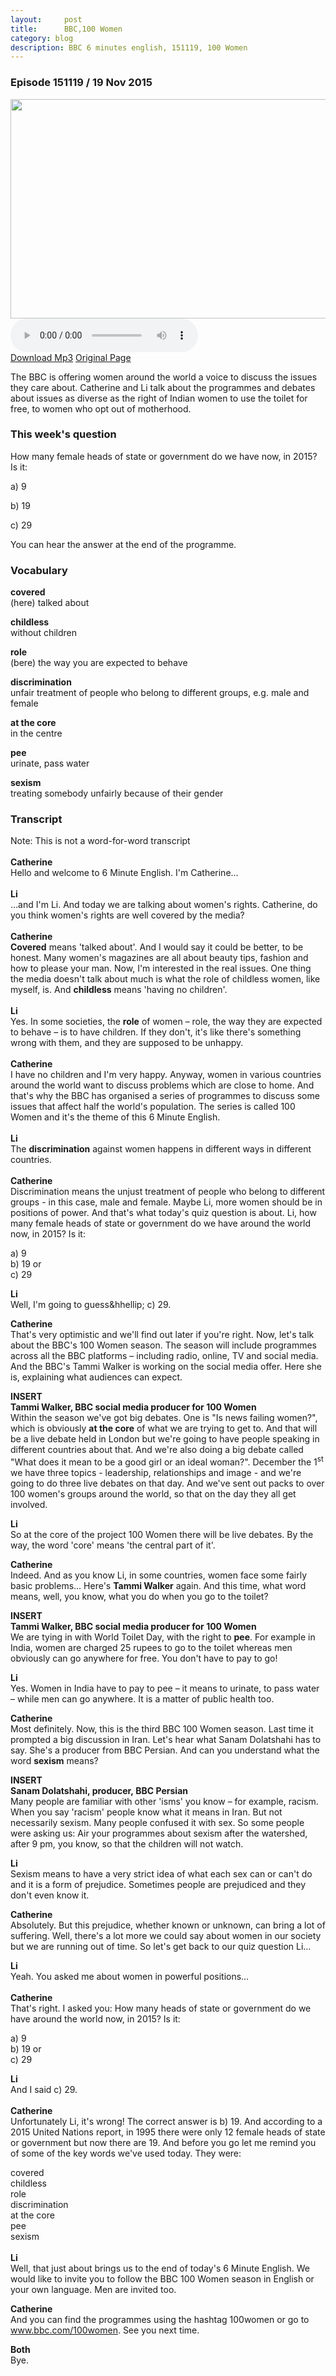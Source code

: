 ```yaml
---
layout:     post
title:      BBC,100 Women
category: blog
description: BBC 6 minutes english, 151119, 100 Women
---
```




<div class="widget widget-bbcle-featuresubheader">
	<div class="text" style="clear: left">
		<div class="details">
			<h3>
				<b>Episode 151119</b> / 19 Nov 2015
			</h3>
		</div>
	</div>
</div>
<div class="widget widget-image widget-image-single"
	data-widget-index="5">
	<div class="image image-single">
		<span class="img"><img
			src="http://ichef.bbci.co.uk/bbcle/images/width/live/p0/38/6h/p0386h92.jpg/624"
			id="1_p0386h92" data-type="image" data-pid="p0386h92" data-title=""
			data-description="" width="624" height="351" alt="" class="thumbnail" /></span>
	</div>
</div>

<div>
<audio controls="controls" src="http://downloads.bbc.co.uk/learningenglish/features/6min/151112_6min_english_comedy_download.mp3">
您的浏览器不支持 audio 标签,请使用支持HTML5的浏览器。
</audio>
<br>
<a href = "http://downloads.bbc.co.uk/learningenglish/features/6min/151112_6min_english_comedy_download.mp3">Download Mp3</a>
<a href = "http://www.bbc.co.uk/learningenglish/english/features/6-minute-english/ep-151119">Original Page</a>

</div>




<div class="widget widget-richtext 7">
	<div class="text" dir="ltr">
		<p>The BBC is offering women around the world a voice to discuss
			the issues they care about. Catherine and Li talk about the
			programmes and&nbsp;debates about issues as diverse as&nbsp;the right
			of Indian women to use the toilet for free, to women who opt out of
			motherhood.</p>
		<h3>This week's question</h3>
		<p>How many female heads of state or government do we have now, in
			2015? Is it:</p>
		<p>a) 9</p>
		<p>b) 19</p>
		<p>c) 29</p>
		<p>You can hear the answer at the end of the programme.</p>
		<h3>Vocabulary</h3>
		<p>
			<strong><span>covered<br /></span></strong><span>(here)
				talked about</span>
		</p>
		<p>
			<strong><span>childless<br /></span></strong><span>without
				children</span>
		</p>
		<p>
			<strong><span>role<br /></span></strong><span>(bere) the way
				you are expected to behave</span>
		</p>
		<p>
			<strong><span>discrimination<br /></span></strong><span>unfair
				treatment of people who belong to different groups, e.g. male and
				female</span>
		</p>
		<p>
			<strong><span>at the core<br /></span></strong><span>in the
				centre </span>
		</p>
		<p>
			<strong><span>pee<br /></span></strong><span>urinate, pass
				water</span>
		</p>
		<p>
			<strong><span>sexism<br /></span></strong><span>treating
				somebody unfairly because of their gender</span>
		</p>
		<h3>
			<span>Transcript</span>
		</h3>
		<p>
			Note: This is not a word-for-word transcript<br />
			<br />
			<strong>Catherine<br /></strong>Hello and welcome to 6 Minute
			English. I'm Catherine&hellip;<br />
			<br />
			<strong>Li<br /></strong>&hellip;and I'm Li. And today we are
			talking about women's rights. Catherine, do you think women's rights
			are well covered by the media?<br />
			<br />
			<strong>Catherine<br /></strong><strong>Covered</strong> means
			'talked about'. And I would say it could be better, to be honest.
			Many women's magazines are all about beauty tips, fashion and how to
			please your man. Now, I'm interested in the real issues. One thing
			the media doesn't talk about much is what the role of childless
			women, like myself, is. And <strong>childless</strong> means 'having
			no children'.<br />
			<br />
			<strong>Li<br /></strong>Yes. In some societies, the <strong>role</strong>
			of women &ndash; role, the way they are expected to behave
			&ndash;&nbsp;is to have children. If they don't, it's like there's
			something wrong with them, and they are supposed to be unhappy.<br />
			<br />
			<strong>Catherine<br /></strong>I have no children and I'm very
			happy. Anyway, women in various countries around the world want to
			discuss problems which are close to home. And that's why the BBC has
			organised a series of programmes to discuss some issues that affect
			half the world's population. The series is called 100 Women and it's
			the theme of this 6 Minute English.<br />
			<br />
			<strong>Li<br /></strong>The <strong>discrimination</strong> against
			women happens in different ways in different countries.<br />
			<br />
			<strong>Catherine<br /></strong>Discrimination means the unjust
			treatment of people who belong to different groups - in this case,
			male and female. Maybe Li, more women should be in positions of
			power. And that's what today's quiz question is about. Li, how many
			female heads of state or government do we have around the world now,
			in 2015? Is it:&nbsp;
		</p>
		<p>
			a)&nbsp;9<br />b)&nbsp;19 or<br />c)&nbsp;29
		</p>
		<p>
			<strong><span data-mce-mark="1">Li<br /></span></strong><span
				data-mce-mark="1">Well, I'm going to guess&hhellip; c) 29. </span>
		</p>
		<p>
			<strong>Catherine<br /></strong>That's very optimistic and we'll
			find out later if you're right. Now, let's talk about the BBC's 100
			Women season. The season will include programmes across all the BBC
			platforms &ndash; including radio, online, TV and social media. And
			the BBC's Tammi Walker is working on the social media offer. Here she
			is, explaining what audiences can expect.
		</p>
		<p>
			<strong><span>INSERT</span></strong><br />
			<strong><span>Tammi Walker, BBC social media producer
					for 100 Women<br />
			</span></strong><span>Within the season we've got big debates. One is "Is news
				failing women?", which is obviously <strong>at the core</strong> of
				what we are trying to get to. And that will be a live debate held in
				London but we're going to have people speaking in different
				countries about that. And we're also doing a big debate called "What
				does it mean to be a good girl or an ideal woman?". December the 1<sup>st</sup>
				we have three topics - leadership, relationships and image - and
				we're going to do three live debates on that day. And we've sent out
				packs to over 100 women's groups around the world, so that on the
				day they all get involved.
			</span>
		</p>
		<p>
			<strong><span>Li<br /></span></strong><span>So at the core of
				the project 100 Women there will be live debates. By the way, the
				word 'core' means 'the central part of it'.</span>
		</p>
		<p>
			<strong>Catherine<br /></strong>Indeed. And as you know Li, in some
			countries, women face some fairly basic problems&hellip; Here's&nbsp;<strong>Tammi
				Walker</strong> again. And this time, what word means, well, you know, what
			you do when you go to the toilet?
		</p>
		<p>
			<strong><span data-mce-mark="1">INSERT</span></strong><br />
			<strong><span data-mce-mark="1">Tammi Walker, BBC
					social media producer for 100 Women<br />
			</span></strong><span data-mce-mark="1">We are tying in with World Toilet Day,
				with the right to <strong>pee</strong>. For example in India, women
				are charged 25 rupees to go to the toilet whereas men obviously can
				go anywhere for free. You don't have to pay to go!
			</span>
		</p>
		<p>
			<strong><span>Li<br /></span></strong><span>Yes. Women in
				India have to pay to pee &ndash; it means to urinate, to pass water
				&ndash; while men can go anywhere. It is a matter of public health
				too. </span>
		</p>
		<p>
			<strong><span>Catherine<br /></span></strong><span>Most
				definitely. Now, this is the third BBC 100 Women season. Last time
				it prompted a big discussion in Iran. Let's hear what Sanam
				Dolatshahi has to say. She's a producer from BBC Persian. And can
				you understand what the word <strong>sexism</strong> means?
			</span>
		</p>
		<p>
			<span><strong>INSERT<br /></strong><strong>Sanam
					Dolatshahi, producer,&nbsp;BBC Persian<br />
			</strong></span><span>Many people are familiar with other 'isms' you know
				&ndash; for example, racism. When you say 'racism' people know what
				it means in Iran. But not necessarily sexism. Many people confused
				it with sex. So some people were asking us: Air your programmes
				about sexism after the watershed, after 9 pm, you know, so that the
				children will not watch. </span>
		</p>
		<p>
			<strong>Li<br /></strong>Sexism means to have a very strict idea of
			what each sex can or can't do and it is a form of prejudice.
			Sometimes people are prejudiced and they don't even know it.
		</p>
		<p>
			<strong><span data-mce-mark="1">Catherine<br /></span></strong><span
				data-mce-mark="1">Absolutely. But this prejudice, whether
				known or unknown, can bring a lot of suffering. Well, there's a lot
				more we could say about women in our society but we are running out
				of time. So let's get back to our quiz question Li&hellip;</span>
		</p>
		<p>
			<strong><span>Li<br /></span></strong><span>Yeah. You asked
				me about women in powerful positions&hellip;<br />
			<br />
			</span><strong><span>Catherine<br /></span></strong><span>That's
				right. I asked you: How many heads of state or government do we have
				around the world now, in 2015? Is it:</span>
		</p>
		<p>
			<span>a)</span>&nbsp;<span>9<br /></span><span>b)</span>&nbsp;<span>19
				or<br />
			</span><span>c)</span>&nbsp;<span>29</span>
		</p>
		<p>
			<strong><span>Li<br /></span></strong><span>And I said c) 29.<br />
			<br /></span><strong><span>Catherine<br /></span></strong><span>Unfortunately
				Li, it's wrong! The correct answer is b) 19. And according to a 2015
				United Nations report, in 1995 there were only 12 female heads of
				state or government but now there are 19. And before you go let me
				remind you of some of the key words we've used today. They were:</span>
		</p>
		<p>
			<span>covered<br /></span><span>childless<br /></span><span>role<br /></span><span>discrimination
				<br />
			</span><span>at the core<br /></span><span>pee<br /></span><span>sexism<br />
			<br /></span><strong><span>Li<br /></span></strong><span>Well, that
				just about brings us to the end of today's 6 Minute English. We
				would like to invite you to follow the BBC 100 Women season in
				English or your own language. Men are invited too. </span>
		</p>
		<p>
			<strong><span>Catherine<br /></span></strong><span>And you
				can find the programmes using the hashtag 100women or go to </span><a
				href="http://www.bbc.com/100women"><span>www.bbc.com/100women</span></a><span>.
				See you next time. </span>
		</p>
		<p>
			<strong><span>Both<br /></span></strong>Bye.
		</p>
	</div>
</div>

